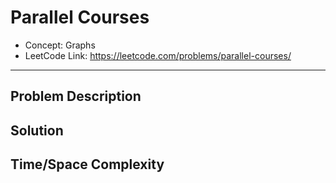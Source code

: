 # Parallel Courses

- Concept: Graphs
- LeetCode Link: https://leetcode.com/problems/parallel-courses/

---

## Problem Description

## Solution

## Time/Space Complexity

